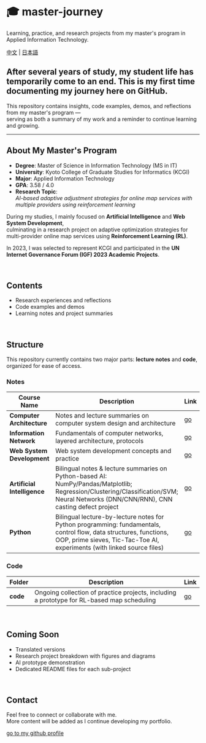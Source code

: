 # 🎓 master-journey

Learning, practice, and research projects from my master's program in Applied Information Technology.

[中文](./READMEzh.md) | [日本語](./READMEja.md)

<h2></h2>

## After several years of study, my student life has temporarily come to an end.  This is my first time documenting my journey here on GitHub.

This repository contains insights, code examples, demos, and reflections from my master's program —  
serving as both a summary of my work and a reminder to continue learning and growing.

---

##  About My Master's Program

- **Degree**: Master of Science in Information Technology (MS in IT)  
- **University**: Kyoto College of Graduate Studies for Informatics (KCGI)  
- **Major**: Applied Information Technology  
- **GPA**: 3.58 / 4.0  
- **Research Topic**:  
  *AI-based adaptive adjustment strategies for online map services with multiple providers using reinforcement learning*

During my studies, I mainly focused on **Artificial Intelligence** and **Web System Development**,  
culminating in a research project on adaptive optimization strategies for multi-provider online map services using **Reinforcement Learning (RL)**.

In 2023, I was selected to represent KCGI and participated in the **UN Internet Governance Forum (IGF) 2023 Academic Projects**.

<br>

## Contents

- Research experiences and reflections  
- Code examples and demos  
- Learning notes and project summaries  

<br>

## Structure

This repository currently contains two major parts: **lecture notes** and **code**, organized for ease of access.

###  Notes

| Course Name | Description | Link |
|-------------|-------------|------|
| **Computer Architecture** | Notes and lecture summaries on computer system design and architecture | [go](https://github.com/brcheungdev/master-journey/tree/main/notes/Computer%20Architecture(%E3%82%B3%E3%83%B3%E3%83%94%E3%83%A5%EF%BC%8D%E3%82%BF%E6%A7%8B%E6%88%90%E8%AB%96)) |
| **Information Network** | Fundamentals of computer networks, layered architecture, protocols | [go](https://github.com/brcheungdev/master-journey/tree/main/notes/Information%20Network) |
| **Web System Development** | Web system development concepts and practice | [go](https://github.com/brcheungdev/master-journey/tree/main/notes/Web%20system%20development) |
| **Artificial Intelligence** | Bilingual notes & lecture summaries on Python-based AI: NumPy/Pandas/Matplotlib; Regression/Clustering/Classification/SVM; Neural Networks (DNN/CNN/RNN), CNN casting defect project | [go](https://github.com/brcheungdev/master-journey/tree/main/notes/Artificial%20Intelligence) |
| **Python** | Bilingual lecture-by-lecture notes for Python programming: fundamentals, control flow, data structures, functions, OOP, prime sieves, Tic-Tac-Toe AI, experiments (with linked source files) | [go](https://github.com/brcheungdev/master-journey/tree/main/notes/Python) |


###  Code

| Folder | Description | Link |
|--------|-------------|------|
| **code** | Ongoing collection of practice projects, including a prototype for RL-based map scheduling | [go](./code/) |

<br>

##  Coming Soon

-  Translated versions
-  Research project breakdown with figures and diagrams  
-  AI prototype demonstration  
-  Dedicated README files for each sub-project  

<br>
<h2></h2>

##  Contact

Feel free to connect or collaborate with me.  
More content will be added as I continue developing my portfolio.

<p>
  <a href="https://github.com/brcheungdev">go to my github profile</a>
</p>
